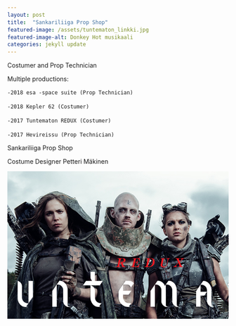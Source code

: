 ```yaml
---
layout: post
title:  "Sankariliiga Prop Shop"
featured-image: /assets/tuntematon_linkki.jpg
featured-image-alt: Donkey Hot musikaali 
categories: jekyll update
---
```

Costumer and Prop Technician

Multiple productions:

    -2018 esa -space suite (Prop Technician)

    -2018 Kepler 62 (Costumer)

    -2017 Tuntematon REDUX (Costumer)
    
    -2017 Hevireissu (Prop Technician)

Sankariliiga Prop Shop

Costume Designer Petteri Mäkinen

![alt text](/assets/tuntematon_linkki.jpg)